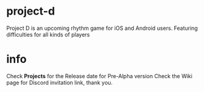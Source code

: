 # project-d
Project D is an upcoming rhythm game for iOS and Android users.
Featuring difficulties for all kinds of players
# info
Check **Projects** for the Release date for Pre-Alpha version
Check the Wiki page for Discord invitation link, thank you.
